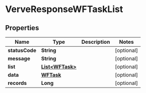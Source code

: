 
# VerveResponseWFTaskList

## Properties
Name | Type | Description | Notes
------------ | ------------- | ------------- | -------------
**statusCode** | **String** |  |  [optional]
**message** | **String** |  |  [optional]
**list** | [**List&lt;WFTask&gt;**](WFTask.md) |  |  [optional]
**data** | [**WFTask**](WFTask.md) |  |  [optional]
**records** | **Long** |  |  [optional]



